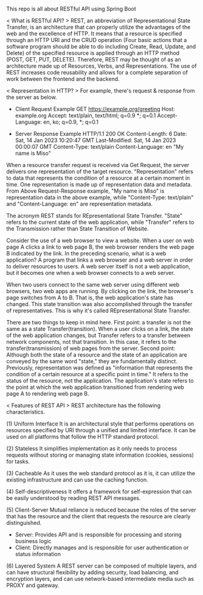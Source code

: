 This repo is all about RESTful API using Spring Boot

< What is RESTful API? >
REST, an abbreviation of Representational State Transfer, is an architecture that can properly utilize the advantages of the web and the excellence of HTTP. It means that a resource is specified through an HTTP URI and the CRUD operation (Four basic actions that a software program should be able to do including Create, Read, Update, and Delete) of the specified resource is applied through an HTTP method (POST, GET, PUT, DELETE).
Therefore, REST may be thought of as an architecture made up of Resources, Verbs, and Representations. The use of REST increases code reusability and allows for a complete separation of work between the frontend and the backend.

< Representation in HTTP? >
For example, there's request & response from the server as below.

  - Client Request Example
  GET https://example.org/greeting
  Host: example.org
  Accept: text/plain, text/html; q=0.9 *; q=0.1
  Accept-Language: en, ko; q=0.9, *; q=0.1
  
  - Server Response Example 
  HTTP/1.1 200 OK
  Content-Length: 6
  Date: Sat, 14 Jan 2023 10:20:47 GMT
  Last-Modified: Sat, 14 Jan 2023 00:00:07 GMT
  Content-Type: text/plain
  Content-Language: en
  "My name is Miso"
  
When a resource transfer request is received via Get Request, the server delivers one representation of the target resource.
"Representation" refers to data that represents the condition of a resource at a certain moment in time. One representation is made up of representation data and metadata. 
From Above Request-Response example, "My name is Miso" is representation data in the above example, while "Content-Type: text/plain" and "Content-Language: en" are representation metadata.

The acronym REST stands for REpresentational State Transfer. "State" refers to the current state of the web application, while "Transfer" refers to the Transmission rather than State Transition of Website.

Consider the use of a web browser to view a website. When a user on web page A clicks a link to web page B, the web browser renders the web page B indicated by the link.
In the preceding scenario, what is a web application? A program that links a web browser and a web server in order to deliver resources to users. A web server itself is not a web application, but it becomes one when a web browser connects to a web server. 

When two users connect to the same web server using different web browsers, two web apps are running.
By clicking on the link, the browser's page switches from A to B. That is, the web application's state has changed. This state transition was also accomplished through the transfer of representatives. This is why it's called REpresentational State Transfer.

There are two things to keep in mind here.
First point: a transfer is not the same as a state Transfer(transition). When a user clicks on a link, the state of the web application changes, but Transfer refers to a transfer between network components, not that transition. In this case, it refers to the transfer(transmission) of web pages from the server.
Second point: Although both the state of a resource and the state of an application are conveyed by the same word "state," they are fundamentally distinct. Previously, representation was defined as "information that represents the condition of a certain resource at a specific point in time." It refers to the status of the resource, not the application. The application's state refers to the point at which the web application transitioned from rendering web page A to rendering web page B.

< Features of REST API >
REST architecture has the following characteristics.

  (1) Uniform Interface
  It is an architectural style that performs operations on resources specified by URI through a unified and limited interface. It can be used on all platforms that follow the HTTP standard protocol.

  (2) Stateless
  It simplifies implementation as it only needs to process requests without storing or managing state information (cookies, sessions) for tasks.

  (3) Cacheable
  As it uses the web standard protocol as it is, it can utilize the existing infrastructure and can use the caching function.

  (4) Self-descriptiveness
  It offers a framework for self-expression that can be easily understood by reading REST API messages.

  (5) Client-Server
  Mutual reliance is reduced because the roles of the server that has the resource and the client that requests the resource are clearly distinguished.
   - Server: Provides API and is responsible for processing and storing business logic
   - Client: Directly manages and is responsible for user authentication or status information

  (6) Layered System
  A REST server can be composed of multiple layers, and can have structural flexibility by adding security, load balancing, and encryption layers, and can use network-based intermediate media such as PROXY and gateway.

